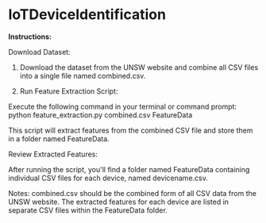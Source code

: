 # IoTDeviceIdentification
**Instructions:** 

Download Dataset:

1. Download the dataset from the UNSW website and combine all CSV files into a single file named combined.csv.

2. Run Feature Extraction Script:

 Execute the following command in your terminal or command prompt:
       python feature_extraction.py combined.csv FeatureData


This script will extract features from the combined CSV file and store them in a folder named FeatureData.

Review Extracted Features:

After running the script, you'll find a folder named FeatureData containing individual CSV files for each device, named devicename.csv.

Notes:
combined.csv should be the combined form of all CSV data from the UNSW website.
The extracted features for each device are listed in separate CSV files within the FeatureData folder.
